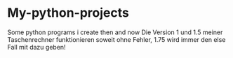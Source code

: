 # My-python-projects
Some python programs i create then and now
Die Version 1 und 1.5 meiner Taschenrechner funktionieren soweit ohne Fehler, 1.75 wird immer den else Fall mit dazu geben!
